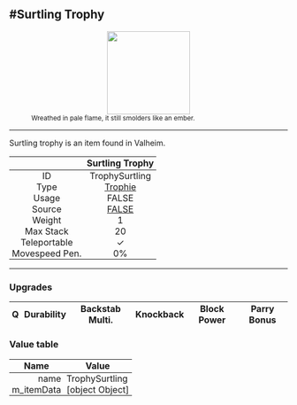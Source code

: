 <meta property="og:title" content="Surtling Trophy - MoreValheim" /><meta property="og:type" content="website" /><meta property="og:image" content="/assets/surtling_trophy.png" /><meta property="og:description" content="Surtling Trophy is an item found in Valheim." /><meta name="theme-color" content="#546D78"><meta name="twitter:card" content="summary_large_image">
#Surtling Trophy
-------------
<style>img {width:20px;}.tb {width:150px;display: block;margin-left: auto;margin-right: auto;}</style>

<style>.md-typeset table:not([class]) th:not([align]) {min-width:unset!important;}</style>
<style>td{padding:0em 0.3em!important;text-align:center!important;border-left:.05rem solid var(--md-default-fg-color--lightest)}</style>

<style>th{padding:0.1em 0.3em!important;text-align:center!important;font-weight:bold}</style>

<style>pre{text-align:right!important}</style>
<style>table tr td:first-child {border-left: 0;};</style>

<figure><img src="/assets/surtling_trophy.png" class="tb" /><figcaption><small>Wreathed in pale flame, it still smolders like an ember.</small></figcaption></figure>

-------------

Surtling trophy is an item found in Valheim.

|        | Surtling Trophy              |
| ----------- | ------------------------------------ |
| ID |TrophySurtling
| Type | [Trophie](../../types/trophie)
| Usage | FALSE<br>
| Source | [FALSE](../../items/false)
| Weight | 1 |
| Max Stack | 20 |
| Teleportable | ✓
| Movespeed Pen. | 0%


-------------

### Upgrades
| Q | Durability | Backstab Multi. | Knockback | Block Power | Parry Bonus
| - | - | - | - | - | - 


### Value table
| Name | Value
| - | - |
| <div style="text-align:right">name</div> | <div style="text-align:left">TrophySurtling</div> | 
| <div style="text-align:right">m_itemData</div> | <div style="text-align:left">[object Object]</div> | 